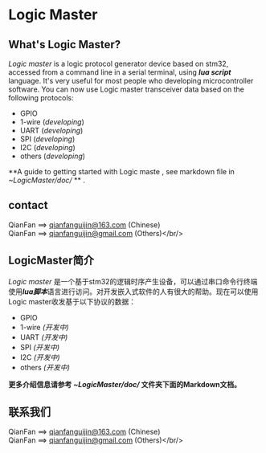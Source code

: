 Logic Master
==========

What's Logic Master?
-----------------------------

 *Logic master*  is a logic protocol generator device based on stm32, accessed from a command line in a serial terminal, using ***lua script*** language. It's very useful for most people who developing microcontroller software. You can now use Logic master transceiver data based on the following protocols: 

+ GPIO
+ 1-wire (*developing*)
+ UART (*developing*)
+ SPI (*developing*)
+ I2C (*developing*)
+ others (*developing*)

**A guide to getting started with Logic maste , see markdown file in *~LogicMaster/doc/* ** .

contact
----------

QianFan ==> qianfanguijin@163.com (Chinese)<br/>
QianFan ==> qianfanguijin@gmail.com (Others)</br/>

LogicMaster简介
----------------------

 *Logic master* 是一个基于stm32的逻辑时序产生设备，可以通过串口命令行终端使用***lua脚本***语言进行访问。对开发嵌入式软件的人有很大的帮助。现在可以使用Logic master收发基于以下协议的数据：

+ GPIO
+ 1-wire *(开发中)*
+ UART *(开发中)*
+ SPI *(开发中)*
+ I2C *(开发中)*
+ others *(开发中)*

**更多介绍信息请参考 *~LogicMaster/doc/* 文件夹下面的Markdown文档。**

联系我们
----------

QianFan ==> qianfanguijin@163.com (Chinese)<br/>
QianFan ==> qianfanguijin@gmail.com (Others)</br/>
